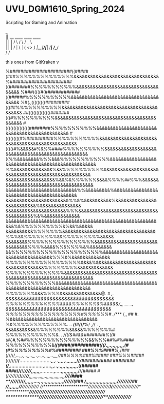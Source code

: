 # UVU_DGM1610_Spring_2024
Scripting for Gaming and Animation

_                             
|__|__ __  ____   ____   ____   
|  |  |  \/    \ /    \ /  _ \  
|  |  |  /   |  \   |  (  <_> ) 
|__|____/|___|  /___|  /\____/  
              \/     \/        

this ones from GitKraken v

%#######################((#####(###%%%%%%%%%%%%%%&&&&&&&&&&&&&&&&&&&&&&&&&&&&&&&
%#######################((########%%%%%%%%%%%&&&&&&&&&&&&&&&&&&&&&&&&&&&&&&&&&&&
%###(((((#(#############((######%%%%%%%%%%%&&&&&&&&&&&&&&&&&&&&&&&&&&&&&&&&&&&&&
%#(.,(((((((((#########(((##%%%%%%%%%%%&&&&&&&&&&&&&&&&&&&&&&&&&&&&&&&&&&&&&&&&&
##((((((((((((((#######(((#%%%%%%%%%%&&&&&&&&&&&&&&&&&&&&&&&&&&&&&&&&&&&&&&&&&&&
#(((((((((((((((########%%%%%%%%%%%&&&&&&&&&&&&&&&&&&&&&&&&&&&&&&&&&&&&&&&&&&&&&
#(((((((((#%##########%%%%%%%%%%%&&&&&&&&&&&&&&&&&&&&&&&&&&&&&&&&&&&&&&&&&&&&&&&
(((((#%&&&&&#%&%%####%%%%%%%%%%&&&&&&&&&&&&&&&&&&&&&&&&&&&&&&&&&&&&&&&&&&&&&&&&&
((%%&&&&&&&&%%%&&&%%%%%%%%%%%%&&&&&&&&&&&&&&&&&&&&&&&&&&&&&&&&&&&&&&&&&&&&&&&&&&
%%&&&&&&&&&&&&&&%&&%%%%%%%%%%&&&&&&&&&&&&&&&&&&&&&&&&&&&&&&&&&&&&&&&&&&&&&&&&&&&
&&&&&&&&&&&&&&&&&&%&&%&%%%%%%&&&&%%%%##%%%&&&&&&&&&&&&&&&&&&&&&&&&&&&&&&&&&&&&&&
&&&&&&&&&&&&&&&&&&&&&&&&&&%%&&&&&&&&&%&&&&&&&&&&&&&&&&&&&&&&&&&&&&&&&&&&&&&&&&&&
&&&&&&&&&&&&&&&&&&&&&&&%%&%&&&&&&&&&&%&&&&&&&&&&&&&&&&&&&&&&&&&&%&&&&&&&&&&&&&&&
&&&&&&&&&&&&&&&&&&&&&&%%%&&&&&&&&&&&&&&&&&&&&&&&&&&&&&&&&&&&&&&&%&%&&&&&&&&&&&&&
&&&&&&&&&&&&&&&&&&&&&&&&&&&&&&&&&&&&&&&&&&&&&&&&&&&&&&&&&&%&%%%%%%%%%%&%&&%&&&&&
&&&&&&&&&&%%%%%%%&&&&&&&&&&&&&&&&&&&&&&&&&&&&&&&&&&%%%&&%%%%%%%%&&%%%%%%%%%&&&&&
&&&&&&&&%%%%%%%%%%%%%%%%&&&&&&&&&&&&&&&&&&&&&&&&&&&&&&&%%%%&&&&%%&%%%%&%&&&&&&&&
&&%%%%%%%%%%%%%%%%%%%%%%&&&&&&&&&&&&&&&&&&&&&&&&&&&&&&&&&&&&&%%%&%&&&&&&&&&&&&&&
%%%%%%%%%%%%%%%%%%&&&&%&&&&&&&&&&&&&&&&&&&&&&&&&&&&&&&&&&&&%%%%%%%%&&&&&&&&&&&&&
%%%%%%%%%%%%%%&&&&&&&&&&&&&&&&&&&&&&&&&&&&&&&&&&&&&&&&&&&&&&&&&&&&&&&&&&&&&&&&&&
%%%%%%%%%%%%&&&&&&&&&&&&&&&&&&&&&&&&&&&&&&&&&&&&&&&&&&&&&&&&&&&&&&&&&&&&&&&&&&&&
%%%%%%%&&&%%%%&&&&&&&&&&&&&&&@.  *#    ,.  &&&&&&&&&&&&&&&&&&&&&&&&&&&&&&&&&&&&&
%%%%%%%%%%%%%&&&&%%%%%%&%&&&&&/,,,.......,  &&&&&&&&&&&&&&&&&&&&&&&&&&&&&&&&&&&&
%%%%%%%%%%%%%%%%%%#%%%%%%# ./**** (,, ## #.    %&&&&&&&&&&&&&&&&&&&&&&&&&&&&&&&&
%&%%%%%%%%%%%%%.  ..    **//#///%**/   ,// . ,  &&&&&&&&&&&%%%%%%%%&&&&&%%%%%%%#
%%%%%%%%%%%%&. .   */(((&##&&########%((#(#/,#*,%##%%%%%%%%%%%%%%%&&%%%##%#%####
%%%%%%%%%%%&******(((####(##########(((/*.,,.,.,,,*,,,,*(#(#%%%%%%%%%#%#########
###%%%####%,***/###(/////*,...,,.,..,,..,,,*.,..,..,,,,,..,,*,,//##%%%%###%#####
###%%%#####*((//////**/*.*.....................,,,..,,,,,.,,,,,,,//*/###########
########(******/******,.......................,.....,,..,.,,,,.,,,,,,,,*((######
####///**//*********///**/**********,,,,,,,.........,....,,,,,,,,,,,,***///#####
#(*(///*////**/**/*//****/******/****,,,,,,,.,,,,,.,,,,,,*,,,,,,*,*,**,*//(/####
**////*////**************************/***,,,,,,....,.,.,,,,,,,,,,,,,*/*/////(###
****/****************************************,,,,,,,,,,,,,,,,,,,,,*,/*////////##
*/***************************/*********************,,,*,,,,******//**///////////
//**********************/*/**///**///**///*/***//***//***/***/*///////////////**
*******************/**///////////////////////////***//***/*****///////////////**
****************/*//*////////////////////////////////////*****//*////////////***
